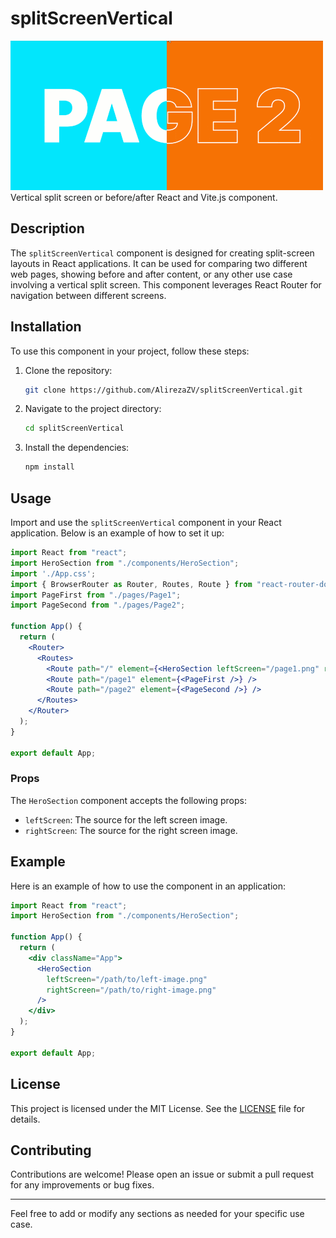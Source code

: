 # splitScreenVertical

![Demo](https://github.com/AlirezaZV/splitScreenVertical/blob/main/public/header.gif)
Vertical split screen or before/after React and Vite.js component.

## Description

The `splitScreenVertical` component is designed for creating split-screen layouts in React applications. It can be used for comparing two different web pages, showing before and after content, or any other use case involving a vertical split screen. This component leverages React Router for navigation between different screens.

## Installation

To use this component in your project, follow these steps:

1. Clone the repository:
   ```sh
   git clone https://github.com/AlirezaZV/splitScreenVertical.git
   ```
2. Navigate to the project directory:
   ```sh
   cd splitScreenVertical
   ```
3. Install the dependencies:
   ```sh
   npm install
   ```

## Usage

Import and use the `splitScreenVertical` component in your React application. Below is an example of how to set it up:

```jsx
import React from "react";
import HeroSection from "./components/HeroSection";
import './App.css';
import { BrowserRouter as Router, Routes, Route } from "react-router-dom";
import PageFirst from "./pages/Page1";
import PageSecond from "./pages/Page2";

function App() {
  return (
    <Router>
      <Routes>
        <Route path="/" element={<HeroSection leftScreen="/page1.png" rightScreen="/page2.png" />} />
        <Route path="/page1" element={<PageFirst />} />
        <Route path="/page2" element={<PageSecond />} />
      </Routes>
    </Router>
  );
}

export default App;
```

### Props

The `HeroSection` component accepts the following props:

- `leftScreen`: The source for the left screen image.
- `rightScreen`: The source for the right screen image.

## Example

Here is an example of how to use the component in an application:

```jsx
import React from "react";
import HeroSection from "./components/HeroSection";

function App() {
  return (
    <div className="App">
      <HeroSection
        leftScreen="/path/to/left-image.png"
        rightScreen="/path/to/right-image.png"
      />
    </div>
  );
}

export default App;
```

## License

This project is licensed under the MIT License. See the [LICENSE](LICENSE) file for details.

## Contributing

Contributions are welcome! Please open an issue or submit a pull request for any improvements or bug fixes.

---

Feel free to add or modify any sections as needed for your specific use case.
